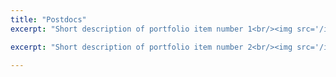 ```yaml
---
title: "Postdocs"
excerpt: "Short description of portfolio item number 1<br/><img src='/images/500x300.png'>"

excerpt: "Short description of portfolio item number 2<br/><img src='/images/500x300.png'>"

---
```

